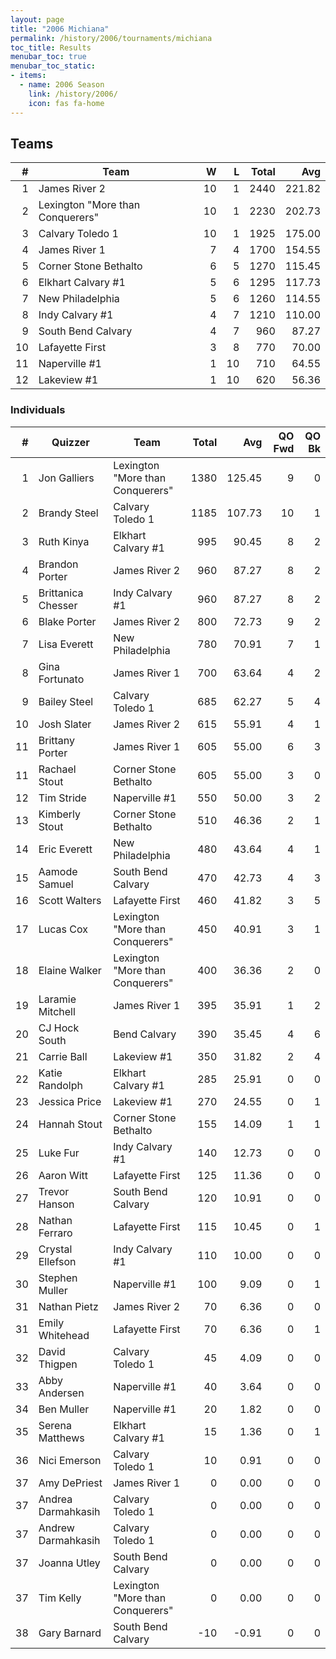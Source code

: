 ```yaml
---
layout: page
title: "2006 Michiana"
permalink: /history/2006/tournaments/michiana
toc_title: Results
menubar_toc: true
menubar_toc_static:
- items:
  - name: 2006 Season
    link: /history/2006/
    icon: fas fa-home
---
```


## Teams

|    # | Team                             |    W |    L | Total |    Avg |
| ---: | -------------------------------- | ---: | ---: | ----: | -----: |
|    1 | James River 2                    |   10 |    1 |  2440 | 221.82 |
|    2 | Lexington "More than Conquerers" |   10 |    1 |  2230 | 202.73 |
|    3 | Calvary Toledo 1                 |   10 |    1 |  1925 | 175.00 |
|    4 | James River 1                    |    7 |    4 |  1700 | 154.55 |
|    5 | Corner Stone Bethalto            |    6 |    5 |  1270 | 115.45 |
|    6 | Elkhart Calvary #1               |    5 |    6 |  1295 | 117.73 |
|    7 | New Philadelphia                 |    5 |    6 |  1260 | 114.55 |
|    8 | Indy Calvary #1                  |    4 |    7 |  1210 | 110.00 |
|    9 | South Bend Calvary               |    4 |    7 |   960 |  87.27 |
|   10 | Lafayette First                  |    3 |    8 |   770 |  70.00 |
|   11 | Naperville #1                    |    1 |   10 |   710 |  64.55 |
|   12 | Lakeview #1                      |    1 |   10 |   620 |  56.36 |

### Individuals

|    # | Quizzer            | Team                             | Total |    Avg | QO Fwd | QO Bk |
| ---: | ------------------ | -------------------------------- | ----: | -----: | -----: | ----: |
|    1 | Jon Galliers       | Lexington "More than Conquerers" |  1380 | 125.45 |      9 |     0 |
|    2 | Brandy Steel       | Calvary Toledo 1                 |  1185 | 107.73 |     10 |     1 |
|    3 | Ruth Kinya         | Elkhart Calvary #1               |   995 |  90.45 |      8 |     2 |
|    4 | Brandon Porter     | James River 2                    |   960 |  87.27 |      8 |     2 |
|    5 | Brittanica Chesser | Indy Calvary #1                  |   960 |  87.27 |      8 |     2 |
|    6 | Blake Porter       | James River 2                    |   800 |  72.73 |      9 |     2 |
|    7 | Lisa Everett       | New Philadelphia                 |   780 |  70.91 |      7 |     1 |
|    8 | Gina Fortunato     | James River 1                    |   700 |  63.64 |      4 |     2 |
|    9 | Bailey Steel       | Calvary Toledo 1                 |   685 |  62.27 |      5 |     4 |
|   10 | Josh Slater        | James River 2                    |   615 |  55.91 |      4 |     1 |
|   11 | Brittany Porter    | James River 1                    |   605 |  55.00 |      6 |     3 |
|   11 | Rachael Stout      | Corner Stone Bethalto            |   605 |  55.00 |      3 |     0 |
|   12 | Tim Stride         | Naperville #1                    |   550 |  50.00 |      3 |     2 |
|   13 | Kimberly Stout     | Corner Stone Bethalto            |   510 |  46.36 |      2 |     1 |
|   14 | Eric Everett       | New Philadelphia                 |   480 |  43.64 |      4 |     1 |
|   15 | Aamode Samuel      | South Bend Calvary               |   470 |  42.73 |      4 |     3 |
|   16 | Scott Walters      | Lafayette First                  |   460 |  41.82 |      3 |     5 |
|   17 | Lucas Cox          | Lexington "More than Conquerers" |   450 |  40.91 |      3 |     1 |
|   18 | Elaine Walker      | Lexington "More than Conquerers" |   400 |  36.36 |      2 |     0 |
|   19 | Laramie Mitchell   | James River 1                    |   395 |  35.91 |      1 |     2 |
|   20 | CJ Hock South      | Bend Calvary                     |   390 |  35.45 |      4 |     6 |
|   21 | Carrie Ball        | Lakeview #1                      |   350 |  31.82 |      2 |     4 |
|   22 | Katie Randolph     | Elkhart Calvary #1               |   285 |  25.91 |      0 |     0 |
|   23 | Jessica Price      | Lakeview #1                      |   270 |  24.55 |      0 |     1 |
|   24 | Hannah Stout       | Corner Stone Bethalto            |   155 |  14.09 |      1 |     1 |
|   25 | Luke Fur           | Indy Calvary #1                  |   140 |  12.73 |      0 |     0 |
|   26 | Aaron Witt         | Lafayette First                  |   125 |  11.36 |      0 |     0 |
|   27 | Trevor Hanson      | South Bend Calvary               |   120 |  10.91 |      0 |     0 |
|   28 | Nathan Ferraro     | Lafayette First                  |   115 |  10.45 |      0 |     1 |
|   29 | Crystal Ellefson   | Indy Calvary #1                  |   110 |  10.00 |      0 |     0 |
|   30 | Stephen Muller     | Naperville #1                    |   100 |   9.09 |      0 |     1 |
|   31 | Nathan Pietz       | James River 2                    |    70 |   6.36 |      0 |     0 |
|   31 | Emily Whitehead    | Lafayette First                  |    70 |   6.36 |      0 |     1 |
|   32 | David Thigpen      | Calvary Toledo 1                 |    45 |   4.09 |      0 |     0 |
|   33 | Abby Andersen      | Naperville #1                    |    40 |   3.64 |      0 |     0 |
|   34 | Ben Muller         | Naperville #1                    |    20 |   1.82 |      0 |     0 |
|   35 | Serena Matthews    | Elkhart Calvary #1               |    15 |   1.36 |      0 |     1 |
|   36 | Nici Emerson       | Calvary Toledo 1                 |    10 |   0.91 |      0 |     0 |
|   37 | Amy DePriest       | James River 1                    |     0 |   0.00 |      0 |     0 |
|   37 | Andrea Darmahkasih | Calvary Toledo 1                 |     0 |   0.00 |      0 |     0 |
|   37 | Andrew Darmahkasih | Calvary Toledo 1                 |     0 |   0.00 |      0 |     0 |
|   37 | Joanna Utley       | South Bend Calvary               |     0 |   0.00 |      0 |     0 |
|   37 | Tim Kelly          | Lexington "More than Conquerers" |     0 |   0.00 |      0 |     0 |
|   38 | Gary Barnard       | South Bend Calvary               |   -10 |  -0.91 |      0 |     0 |
